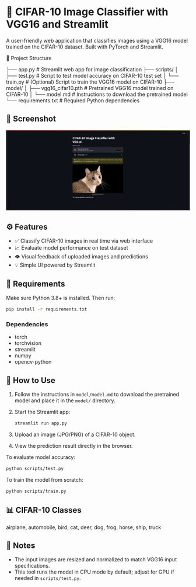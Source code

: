 # 🧠 CIFAR-10 Image Classifier with VGG16 and Streamlit

A user-friendly web application that classifies images using a VGG16 model trained on the CIFAR-10 dataset. Built with PyTorch and Streamlit.



📂 Project Structure

├── app.py                 # Streamlit web app for image classification
├── scripts/
│   ├── test.py            # Script to test model accuracy on CIFAR-10 test set
│   └── train.py           # (Optional) Script to train the VGG16 model on CIFAR-10
├── model/
│   ├── vgg16_cifar10.pth  # Pretrained VGG16 model trained on CIFAR-10
│   └── model.md           # Instructions to download the pretrained model
└── requirements.txt       # Required Python dependencies



## 📸 Screenshot

![Screenshot](image.png)



## ⚙️ Features

* ✅ Classify CIFAR-10 images in real time via web interface
* 📈 Evaluate model performance on test dataset
* 👁️ Visual feedback of uploaded images and predictions
* 💡 Simple UI powered by Streamlit


## 🧰 Requirements

Make sure Python 3.8+ is installed. Then run:

```bash
pip install -r requirements.txt
```

### Dependencies

* torch
* torchvision
* streamlit
* numpy
* opencv-python


## 🚀 How to Use

1. Follow the instructions in `model/model.md` to download the pretrained model and place it in the `model/` directory.
2. Start the Streamlit app:

   ```bash
   streamlit run app.py
   ```
3. Upload an image (JPG/PNG) of a CIFAR-10 object.
4. View the prediction result directly in the browser.

To evaluate model accuracy:

```bash
python scripts/test.py
```

To train the model from scratch:

```bash
python scripts/train.py
```



## 📊 CIFAR-10 Classes


airplane, automobile, bird, cat, deer,
dog, frog, horse, ship, truck




## 📖 Notes

* The input images are resized and normalized to match VGG16 input specifications.
* This tool runs the model in CPU mode by default; adjust for GPU if needed in `scripts/test.py`.


